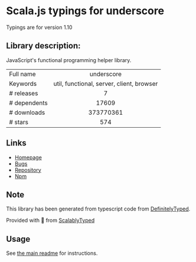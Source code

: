 
# Scala.js typings for underscore

Typings are for version 1.10

## Library description:
JavaScript's functional programming helper library.

|                    |                 |
| ------------------ | :-------------: |
| Full name          | underscore |
| Keywords           | util, functional, server, client, browser |
| # releases         | 7 |
| # dependents       | 17609 |
| # downloads        | 373770361 |
| # stars            | 574 |

## Links
- [Homepage](https://underscorejs.org)
- [Bugs](https://github.com/jashkenas/underscore/issues)
- [Repository](https://github.com/jashkenas/underscore)
- [Npm](https://www.npmjs.com/package/underscore)
    


## Note
This library has been generated from typescript code from [DefinitelyTyped](https://definitelytyped.org).

Provided with :purple_heart: from [ScalablyTyped](https://github.com/oyvindberg/ScalablyTyped)

## Usage
See [the main readme](../../readme.md) for instructions.


